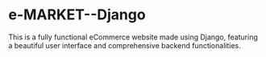 # e-MARKET--Django
This is a fully functional eCommerce website made using Django, featuring a beautiful user interface and comprehensive backend functionalities.
